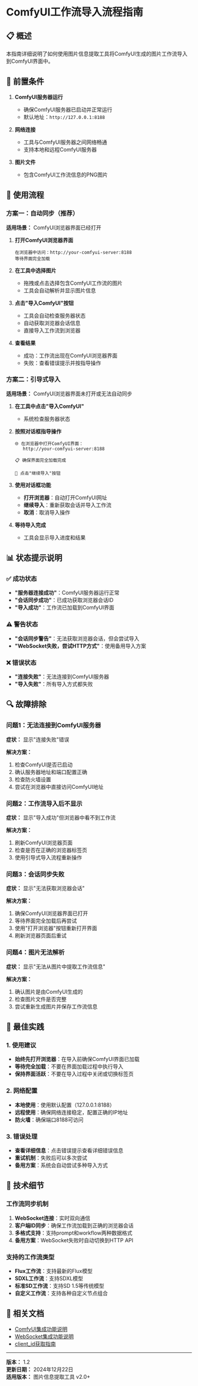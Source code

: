 # ComfyUI工作流导入流程指南

## 📋 概述

本指南详细说明了如何使用图片信息提取工具将ComfyUI生成的图片工作流导入到ComfyUI界面中。

## 🔧 前置条件

1. **ComfyUI服务器运行**
   - 确保ComfyUI服务器已启动并正常运行
   - 默认地址：`http://127.0.0.1:8188`

2. **网络连接**
   - 工具与ComfyUI服务器之间网络畅通
   - 支持本地和远程ComfyUI服务器

3. **图片文件**
   - 包含ComfyUI工作流信息的PNG图片

## 🚀 使用流程

### 方案一：自动同步（推荐）

**适用场景：** ComfyUI浏览器界面已经打开

1. **打开ComfyUI浏览器界面**
   ```
   在浏览器中访问：http://your-comfyui-server:8188
   等待界面完全加载
   ```

2. **在工具中选择图片**
   - 拖拽或点击选择包含ComfyUI工作流的图片
   - 工具会自动解析并显示图片信息

3. **点击"导入ComfyUI"按钮**
   - 工具会自动检查服务器状态
   - 自动获取浏览器会话信息
   - 直接导入工作流到浏览器

4. **查看结果**
   - 成功：工作流出现在ComfyUI浏览器界面
   - 失败：查看错误提示并按指导操作

### 方案二：引导式导入

**适用场景：** ComfyUI浏览器界面未打开或无法自动同步

1. **在工具中点击"导入ComfyUI"**
   - 系统检查服务器状态

2. **按照对话框指导操作**
   ```
   🌐 在浏览器中打开ComfyUI界面：
      http://your-comfyui-server:8188
   
   📋 确保界面完全加载完成
   
   🎯 点击"继续导入"按钮
   ```

3. **使用对话框功能**
   - **打开浏览器**：自动打开ComfyUI网址
   - **继续导入**：重新获取会话并导入工作流
   - **取消**：取消导入操作

4. **等待导入完成**
   - 工具会显示导入进度和结果

## 📊 状态提示说明

### ✅ 成功状态
- **"服务器连接成功"**：ComfyUI服务器运行正常
- **"会话同步成功"**：已成功获取浏览器会话ID
- **"导入成功"**：工作流已加载到ComfyUI界面

### ⚠️ 警告状态
- **"会话同步警告"**：无法获取浏览器会话，但会尝试导入
- **"WebSocket失败，尝试HTTP方式"**：使用备用导入方案

### ❌ 错误状态
- **"连接失败"**：无法连接到ComfyUI服务器
- **"导入失败"**：所有导入方式都失败

## 🔍 故障排除

### 问题1：无法连接到ComfyUI服务器

**症状：** 显示"连接失败"错误

**解决方案：**
1. 检查ComfyUI是否已启动
2. 确认服务器地址和端口配置正确
3. 检查防火墙设置
4. 尝试在浏览器中直接访问ComfyUI地址

### 问题2：工作流导入后不显示

**症状：** 显示"导入成功"但浏览器中看不到工作流

**解决方案：**
1. 刷新ComfyUI浏览器页面
2. 检查是否在正确的浏览器标签页
3. 使用引导式导入流程重新操作

### 问题3：会话同步失败

**症状：** 显示"无法获取浏览器会话"

**解决方案：**
1. 确保ComfyUI浏览器界面已打开
2. 等待界面完全加载后再尝试
3. 使用"打开浏览器"按钮重新打开界面
4. 刷新浏览器页面后重试

### 问题4：图片无法解析

**症状：** 显示"无法从图片中提取工作流信息"

**解决方案：**
1. 确认图片是由ComfyUI生成的
2. 检查图片文件是否完整
3. 尝试重新生成图片并保存工作流信息

## 🎯 最佳实践

### 1. 使用建议
- **始终先打开浏览器**：在导入前确保ComfyUI界面已加载
- **等待完全加载**：不要在界面加载过程中执行导入
- **保持界面活跃**：不要在导入过程中关闭或切换标签页

### 2. 网络配置
- **本地使用**：使用默认配置（127.0.0.1:8188）
- **远程使用**：确保网络连接稳定，配置正确的IP地址
- **防火墙**：确保端口8188可访问

### 3. 错误处理
- **查看详细信息**：点击错误提示查看详细错误信息
- **重试机制**：失败后可以多次尝试
- **备用方案**：系统会自动尝试多种导入方式

## 📝 技术细节

### 工作流同步机制
1. **WebSocket连接**：实时双向通信
2. **客户端ID同步**：确保工作流加载到正确的浏览器会话
3. **多格式支持**：支持prompt和workflow两种数据格式
4. **备用方案**：WebSocket失败时自动切换到HTTP API

### 支持的工作流类型
- **Flux工作流**：支持最新的Flux模型
- **SDXL工作流**：支持SDXL模型
- **标准SD工作流**：支持SD 1.5等传统模型
- **自定义工作流**：支持各种自定义节点组合

## 🔗 相关文档

- [ComfyUI集成功能说明](ComfyUI集成功能说明.md)
- [WebSocket集成功能说明](WebSocket集成功能说明.md)
- [client_id获取指南](client_id获取指南.md)

---

**版本：** 1.2  
**更新日期：** 2024年12月22日  
**适用版本：** 图片信息提取工具 v2.0+ 